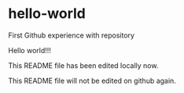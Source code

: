 # hello-world
First Github experience with repository

Hello world!!!

This README file has been edited locally now.

This README file will not be edited on github again.
